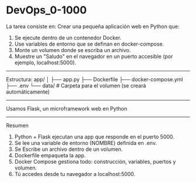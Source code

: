 # DevOps_0-1000
La tarea consiste en:
Crear una pequeña aplicación web en Python que:
1.	Se ejecute dentro de un contenedor Docker.
2.	Use variables de entorno que se definan en docker-compose.
3.	Monte un volumen donde se escriba un archivo.
4.	Muestre un "Saludo" en el navegador en un puerto accesible (por ejemplo, localhost:5000).
________________________________________
Estructura:
app/
│
├── app.py
├── Dockerfile
├── docker-compose.yml
├── .env
└── data/             # Carpeta para el volumen (se creará automáticamente)
________________________________________
Usamos 
Flask, un microframework web en Python

________________________________________
Resumen 
1.	Python + Flask ejecutan una app que responde en el puerto 5000.
2.	Se lee una variable de entorno (NOMBRE) definida en .env.
3.	Se Escribe un archivo dentro de un volumen.
4.	Dockerfile empaqueta la app.
5.	Docker Compose gestiona todo: construcción, variables, puertos y volumen.
6.	Tú accedes desde tu navegador a localhost:5000.
